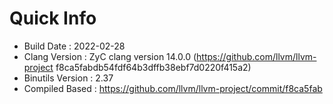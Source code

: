 # Quick Info
* Build Date : 2022-02-28
* Clang Version : ZyC clang version 14.0.0 (https://github.com/llvm/llvm-project f8ca5fabdb54fdf64b3dffb38ebf7d0220f415a2)
* Binutils Version : 2.37
* Compiled Based : https://github.com/llvm/llvm-project/commit/f8ca5fab

